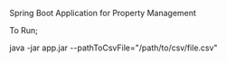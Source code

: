 Spring Boot Application for Property Management

To Run;

java -jar app.jar --pathToCsvFile="/path/to/csv/file.csv"

